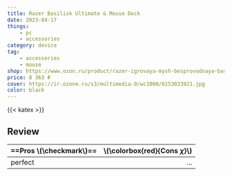```yaml
---
title: Razer Basilisk Ultimate & Mouse Dock
date: 2023-04-17
things: 
    - pc 
    - accessories
category: device
tag: 
    - accessories
    - mouse
shop: https://www.ozon.ru/product/razer-igrovaya-mysh-besprovodnaya-basilisk-ultimate-mouse-dock-chernyy-192692215/
price: 8 363 ₽
cover: https://ir.ozone.ru/s3/multimedia-9/wc1000/6153033921.jpg
color: black
---
```


{{< katex >}}

## Review

| ==Pros \\(\checkmark\\)== | \\(\colorbox{red}{Cons $\chi$}\\) |
| :------------------------ | --------------------------------: |
| perfect                   |                               ... |

